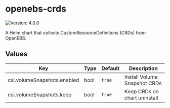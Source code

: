 # openebs-crds

![Version: 4.0.0](https://img.shields.io/badge/Version-4.0.0-informational?style=flat-square)

A Helm chart that collects CustomResourceDefinitions (CRDs) from OpenEBS.

## Values

| Key | Type | Default | Description |
|-----|------|---------|-------------|
| csi.volumeSnapshots.enabled | bool | `true` | Install Volume Snapshot CRDs |
| csi.volumeSnapshots.keep | bool | `true` | Keep CRDs on chart uninstall |

